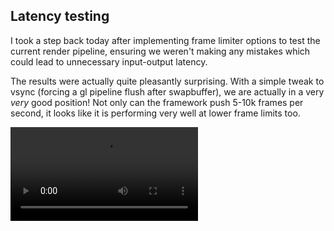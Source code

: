 ## Latency testing

I took a step back today after implementing frame limiter options to test the current render pipeline, ensuring we weren't making any mistakes which could lead to unnecessary input-output latency.

The results were actually quite pleasantly surprising. With a simple tweak to vsync (forcing a gl pipeline flush after swapbuffer), we are actually in a very *very* good position! Not only can the framework push 5-10k frames per second, it looks like it is performing very well at lower frame limits too.

<video src="//puu.sh/zPnrs/7bdca0821e.mp4" controls />

White cursor is native windows, black cursor is osu!. We are running full screen (exclusive) of course.

A few things to note and explore:

We are exactly one frame behind the windows cursor with vsync turned on. This is to be expected, as we are double-buffering at this point. It is also the absolute best result with vsync turned on. For most users this will be an excellent option which avoid visual tearing that can break mania and taiko badly.

Furthermore, in both of the non-vsync scenarios, the osu! cursor is actually updated at a *higher rate than the windows cursor*! You can clearly see that the osu! cursor is always in front in both of these tests. Not only that, but it looks like increasing the limiters beyond the (currently) lowest available setting has no noticeable effect. This is due to input also being threaded and polled separately to both the draw and update loops.

Comparing to the current stable osu!, this means huge improvements in every way. Needless to say, I'm very happy with these results. We will of course be supporting newer vsync technologies before release (gsync/freesync).

## Other things

- A option to show FPS is now available. This currently just reveals the framework-level fps counter (which could previously be toggled using Ctrl+F11), but will be replaced in the future with a skinned/simplified version.
- Work has started on the osu!mania ruleset in lazer. Expect to see some progress on that very soon.
- The spring fanart [contest winners' backgrounds](https://osu.ppy.sh/news/160055282693) are now on stable! Go check them out, they look amazing. Keep in mind that if you're a supporter you will need to disable any custom background you have set in order to see them.
- osu!catch world cup [registrations are open](https://osu.ppy.sh/news/160263921203)! Go check out the rules and register if that's something that interests you :).

## New release available

2017.503.0 is now available from [github releases](https://github.com/ppy/osu/releases/tag/v2017.503.0) (or via auto-update if you already have lazer installed)! Contains everything from the last couple of days.